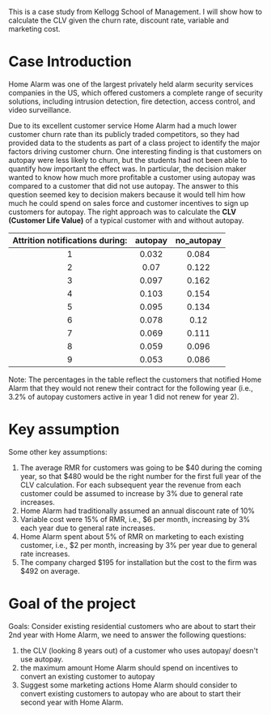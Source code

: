 This is a case study from Kellogg School of Management. I will show how to calculate the CLV given the churn rate, discount rate, variable and marketing cost.

# Case Introduction
Home Alarm was one of the largest privately held alarm security services companies in the US, which offered customers a complete range of security solutions, including intrusion detection, fire detection, access control, and video surveillance. 

Due to its excellent customer service Home Alarm had a much lower customer churn rate than its publicly traded competitors, so they had provided data to the students as part of a class project to identify the major
factors driving customer churn. One interesting finding is that customers on autopay were less likely to churn, but the students had not been able to quantify how important the effect was.  In particular, the decision maker wanted to know how much more profitable a customer using autopay was compared to a
customer that did not use autopay. The answer to this question seemed key to decision makers because it would tell him how much he could spend on sales force and customer incentives to sign up customers for autopay. The right approach was to calculate the <b>CLV (Customer Life Value)</b> of a typical customer with and without autopay. 

| Attrition notifications during: | autopay | no_autopay |
|:-------------------------------:|:-------:|:----------:|
|                1                |  0.032  |    0.084   |
|                2                |   0.07  |    0.122   |
|                3                |  0.097  |    0.162   |
|                4                |  0.103  |    0.154   |
|                5                |  0.095  |    0.134   |
|                6                |  0.078  |    0.12    |
|                7                |  0.069  |    0.111   |
|                8                |  0.059  |    0.096   |
|                9                |  0.053  |    0.086   |

Note: The percentages in the table reflect the customers that notified Home Alarm that they would not renew their contract for the following year (i.e., 3.2% of autopay customers active in year 1 did not renew for year 2). 

# Key assumption
Some other key assumptions:
1. The average RMR for customers was going to be $40 during the coming year, so that $480 would be the right number for the first full year of the CLV calculation. For each subsequent year the revenue from each customer could be assumed to increase by 3% due to general rate increases.
2. Home Alarm had traditionally assumed an annual discount rate of 10%
3. Variable cost were 15% of RMR, i.e., $6 per month, increasing by 3% each year due to general rate increases. 
4. Home Alarm spent about 5% of RMR on marketing to each existing customer, i.e., $2 per month, increasing by 3% per year due to general rate increases. 
5. The company charged $195 for installation but the cost to the firm was $492 on average. 

# Goal of the project
Goals:
Consider existing residential customers who are about to start their 2nd year with Home Alarm, we need to answer the following questions:
1. the CLV (looking 8 years out) of a customer who uses autopay/ doesn't use autopay.
2.  the maximum amount Home Alarm should spend on incentives to convert an existing customer to autopay
3.  Suggest some marketing actions Home Alarm should consider to convert existing customers to autopay who are about to start their second year with Home Alarm. 
